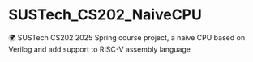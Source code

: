 # SUSTech_CS202_NaiveCPU
🌍 SUSTech CS202 2025 Spring course project, a naive CPU based on Verilog and add support to RISC-V assembly language

